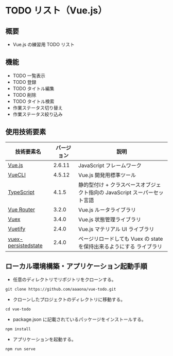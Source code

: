 # TODO リスト（Vue.js）

## 概要

- Vue.js の練習用 TODO リスト

## 機能

- TODO 一覧表示
- TODO 登録
- TODO タイトル編集
- TODO 削除
- TODO タイトル検索
- 作業ステータス切り替え
- 作業ステータス絞り込み

## 使用技術要素

| 技術要素名                                                                   | バージョン | 説明                                                                      |
| ---------------------------------------------------------------------------- | ---------- | ------------------------------------------------------------------------- |
| [Vue.js](https://jp.vuejs.org/index.html)                                    | 2.6.11     | JavaScript フレームワーク                                                 |
| [VueCLI](https://cli.vuejs.org/)                                             | 4.5.12     | Vue.js 開発用標準ツール                                                   |
| [TypeScript](https://www.typescriptlang.org/)                                | 4.1.5      | 静的型付け + クラスベースオブジェクト指向の JavaScript スーパーセット言語 |
| [Vue Router](https://router.vuejs.org/ja/)                                   | 3.2.0      | Vue.js ルータライブラリ                                                   |
| [Vuex](https://vuex.vuejs.org/ja/)                                           | 3.4.0      | Vue.js 状態管理ライブラリ                                                 |
| [Vuetify](https://vuetifyjs.com/ja/)                                         | 2.4.0      | Vue.js マテリアル UI ライブラリ                                           |
| [vuex-persistedstate](https://github.com/robinvdvleuten/vuex-persistedstate) | 2.4.0      | ページリロードしても Vuex の state を保持出来るようにする ライブラリ      |

## ローカル環境構築・アプリケーション起動手順

- 任意のディレクトリでリポジトリをクローンする。

```
git clone https://github.com/aaaona/vue-todo.git
```

- クローンしたプロジェクトのディレクトリに移動する。

```
cd vue-todo
```

- package.json に記載されているパッケージをインストールする。

```
npm install
```

- アプリケーションを起動する。

```
npm run serve
```
